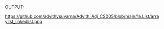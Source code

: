 OUTPUT:

https://github.com/advithvsuvarna/Advith_Adj_CS005/blob/main/1a.List/arraylist_linkedlist.png
